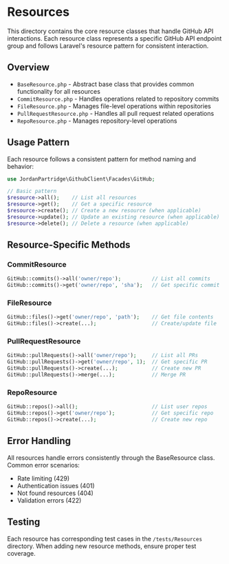 # Resources

This directory contains the core resource classes that handle GitHub API interactions. Each resource class represents a specific GitHub API endpoint group and follows Laravel's resource pattern for consistent interaction.

## Overview

- `BaseResource.php` - Abstract base class that provides common functionality for all resources
- `CommitResource.php` - Handles operations related to repository commits
- `FileResource.php` - Manages file-level operations within repositories
- `PullRequestResource.php` - Handles all pull request related operations
- `RepoResource.php` - Manages repository-level operations

## Usage Pattern

Each resource follows a consistent pattern for method naming and behavior:

```php
use JordanPartridge\GithubClient\Facades\GitHub;

// Basic pattern
$resource->all();    // List all resources
$resource->get();    // Get a specific resource
$resource->create(); // Create a new resource (when applicable)
$resource->update(); // Update an existing resource (when applicable)
$resource->delete(); // Delete a resource (when applicable)
```

## Resource-Specific Methods

### CommitResource
```php
GitHub::commits()->all('owner/repo');          // List all commits
GitHub::commits()->get('owner/repo', 'sha');   // Get specific commit
```

### FileResource
```php
GitHub::files()->get('owner/repo', 'path');    // Get file contents
GitHub::files()->create(...);                  // Create/update file
```

### PullRequestResource
```php
GitHub::pullRequests()->all('owner/repo');     // List all PRs
GitHub::pullRequests()->get('owner/repo', 1);  // Get specific PR
GitHub::pullRequests()->create(...);           // Create new PR
GitHub::pullRequests()->merge(...);            // Merge PR
```

### RepoResource
```php
GitHub::repos()->all();                        // List user repos
GitHub::repos()->get('owner/repo');            // Get specific repo
GitHub::repos()->create(...);                  // Create new repo
```

## Error Handling

All resources handle errors consistently through the BaseResource class. Common error scenarios:

- Rate limiting (429)
- Authentication issues (401)
- Not found resources (404)
- Validation errors (422)

## Testing

Each resource has corresponding test cases in the `/tests/Resources` directory. When adding new resource methods, ensure proper test coverage.